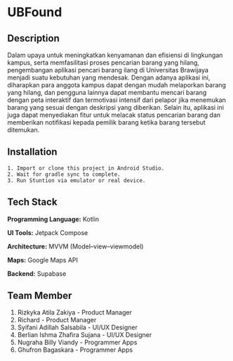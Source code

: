 # UBFound

## Description
Dalam upaya untuk meningkatkan kenyamanan dan efisiensi di lingkungan kampus, serta memfasilitasi proses pencarian barang yang hilang, pengembangan aplikasi pencari barang ilang di Universitas Brawijaya menjadi suatu kebutuhan yang mendesak. Dengan adanya aplikasi ini, diharapkan para anggota kampus dapat dengan mudah melaporkan barang yang hilang, dan pengguna lainnya dapat membantu mencari barang dengan peta interaktif dan termotivasi intensif dari pelapor jika menemukan barang yang sesuai dengan deskripsi yang diberikan. Selain itu, aplikasi ini juga dapat menyediakan fitur untuk melacak status pencarian barang dan memberikan notifikasi kepada pemilik barang ketika barang tersebut ditemukan.


## Installation

    1. Import or clone this project in Android Studio.
    2. Wait for gradle sync to complete.
    3. Run Stuntion via emulator or real device.
    
## Tech Stack

**Programming Language:** Kotlin

**UI Tools:** Jetpack Compose

**Architecture:** MVVM (Model–view–viewmodel)

**Maps:** Google Maps API

**Backend:** Supabase


## Team Member
1. Rizkyka Atila Zakiya - Product Manager
2. Richard - Product Manager
3. Syifani Adillah Salsabila - UI/UX Designer
4. Berlian Ishma Zhafira Sujana - UI/UX Designer
5. Nugraha Billy Viandy - Programmer Apps
6. Ghufron Bagaskara - Programmer Apps
